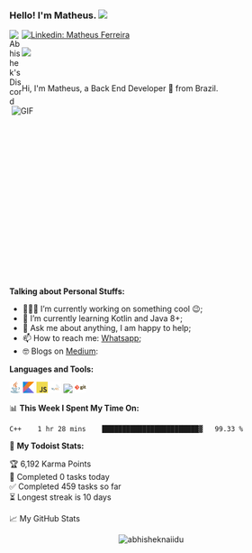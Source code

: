 ### Hello! I'm Matheus. <img src="https://media.giphy.com/media/hvRJCLFzcasrR4ia7z/giphy.gif" width="25px">
<a href="https://discord.com/users/7776">
  <img align="left" alt="Abhishek's Discord" width="22px" src="https://cdn.jsdelivr.net/npm/simple-icons@v3/icons/discord.svg" />
</a>

[![Linkedin: Matheus Ferreira](https://img.shields.io/badge/-MatheusFerreira-blue?style=flat-square&logo=Linkedin&logoColor=white&link=https://www.linkedin.com/in/math-ferreira/)](https://www.linkedin.com/in/math-ferreira/)

![](https://visitor-badge.glitch.me/badge?page_id=math-ferreira.math-ferreira)

<br />

Hi, I'm Matheus, a Back End Developer 🚀 from Brazil.
  <img align="right" alt="GIF" src="https://github.com/abhisheknaiidu/abhisheknaiidu/blob/master/code.gif?raw=true" width="500" height="320" />
  
**Talking about Personal Stuffs:**

- 👨🏽‍💻 I’m currently working on something cool :wink:;
- 🌱 I’m currently learning Kotlin and Java 8+; 
- 💬 Ask me about anything, I am happy to help;
- 📫 How to reach me: [Whatsapp](https://api.whatsapp.com/send?phone=5511981973409);
- 🤓 Blogs on [Medium](medium.com/@mat.s.ferreira/):

**Languages and Tools:**  

<code><img height="20" src="https://raw.githubusercontent.com/github/explore/80688e429a7d4ef2fca1e82350fe8e3517d3494d/topics/java/java.png"></code>
<code><img height="20" src="https://raw.githubusercontent.com/github/explore/80688e429a7d4ef2fca1e82350fe8e3517d3494d/topics/kotlin/kotlin.png"></code>
<code><img height="20" src="https://raw.githubusercontent.com/github/explore/80688e429a7d4ef2fca1e82350fe8e3517d3494d/topics/javascript/javascript.png"></code>
<code><img height="20" src="https://raw.githubusercontent.com/github/explore/80688e429a7d4ef2fca1e82350fe8e3517d3494d/topics/mysql/mysql.png"></code>
<code><img height="20" src="https://github.com/jelastic/icons/blob/master/kafka/jelastic/icons/logo_32x32.png"></code>
<code><img height="20" src="https://raw.githubusercontent.com/github/explore/80688e429a7d4ef2fca1e82350fe8e3517d3494d/topics/git/git.png"></code>

📊 **This Week I Spent My Time On:**
<!--START_SECTION:waka-->
```text
C++    1 hr 28 mins    ████████████████████████▓   99.33 % 
```
<!--END_SECTION:waka-->

🚧 **My Todoist Stats:**
<!-- TODO-IST:START -->
🏆  6,192 Karma Points           
🌸  Completed 0 tasks today           
✅  Completed 459 tasks so far           
⏳  Longest streak is 10 days
<!-- TODO-IST:END -->


📈 My GitHub Stats

<p align="center"> <img src="https://github-readme-stats.vercel.app/api?username=abhisheknaiidu&show_icons=true&theme=gotham" alt="abhisheknaiidu" />



